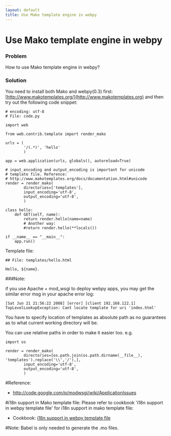 ```yaml
---
layout: default
title: Use Mako template engine in webpy
---
```


# Use Mako template engine in webpy

### Problem
How to use Mako template engine in webpy?

### Solution

You need to install both Mako and webpy(0.3) first: [http://www.makotemplates.org/](http://www.makotemplates.org) and then try out the following code snippet:

    # encoding: utf-8
    # File: code.py

    import web

    from web.contrib.template import render_mako

    urls = (
            '/(.*)', 'hello'
            )

    app = web.application(urls, globals(), autoreload=True)

    # input_encoding and output_encoding is important for unicode
    # template file. Reference:
    # http://www.makotemplates.org/docs/documentation.html#unicode
    render = render_mako(
            directories=['templates'],
            input_encoding='utf-8',
            output_encoding='utf-8',
            )

    class hello:
        def GET(self, name):
            return render.hello(name=name)
            # Another way:
            #return render.hello(**locals())

    if __name__ == "__main__":
        app.run()

Template file:

    ## File: templates/hello.html

    Hello, ${name}.

###Note:

if you use Apache + mod_wsgi to deploy webpy apps, you may get the similar error msg in your apache error log:

    [Sat Jun 21 21:56:22 2008] [error] [client 192.168.122.1] TopLevelLookupException: Cant locate template for uri 'index.html'

You have to specify location of templates as absolute path as no
guarantees as to what current working directory will be.

You can use relative paths in order to make it easier too. e.g.

    import os

    render = render_mako(
            directories=[os.path.join(os.path.dirname(__file__), 'templates').replace('\\','/'),],
            input_encoding='utf-8',
            output_encoding='utf-8',
            )


#Reference:
* http://code.google.com/p/modwsgi/wiki/ApplicationIssues

#i18n support in Mako template file:
Please refer to cookbook 'i18n support in webpy template file' for i18n support in mako template file:

* Cookbook: [i18n support in webpy template file](i18n_support_in_template_file )

#Note:
Babel is only needed to generate the .mo files.